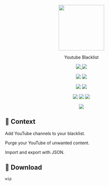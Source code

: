 <!--suppress HtmlRequiredAltAttribute, HtmlDeprecatedAttribute -->

<p align="center">
    <a href="https://github.com/bamdadsabbagh/youtube-blacklist--extension">
        <img
            width="150"
            src="https://raw.githubusercontent.com/bamdadsabbagh/youtube-blacklist--extension/master/assets/icons/youtube-blacklist-icon.svg"
        >
    </a>
</p>

<p align="center">
    Youtube Blacklist
</p>

<p align="center">
    <a href="https://github.com/bamdadsabbagh/youtube-blacklist--extension">
        <img src="https://img.shields.io/github/stars/bamdadsabbagh/youtube-blacklist--extension?label=git">
    </a>
    <img src="https://img.shields.io/github/license/bamdadsabbagh/youtube-blacklist--extension">
</p>

<p align="center">
    <img src="https://img.shields.io/github/languages/count/bamdadsabbagh/youtube-blacklist--extension">
    <img src="https://img.shields.io/github/languages/top/bamdadsabbagh/youtube-blacklist--extension">
</p>

<p align="center">
    <img src="https://img.shields.io/github/v/release/bamdadsabbagh/youtube-blacklist--extension">
    <img src="https://api.codeclimate.com/v1/badges/16e87c20e9e00562ff52/maintainability">
</p>

<p align="center">
    <img src="https://img.shields.io/david/bamdadsabbagh/youtube-blacklist--extension">
    <img src="https://img.shields.io/david/dev/bamdadsabbagh/youtube-blacklist--extension">
    <img src="https://img.shields.io/snyk/vulnerabilities/github/bamdadsabbagh/youtube-blacklist--extension">
</p>

<p align="center">
    <img src="https://img.shields.io/badge/ci-github--actions-yellowgreen">
</p>

## 📖 Context

Add YouTube channels to your blacklist.

Purge your YouTube of unwanted content.

Import and export with JSON.

## 🚀 Download

`wip`
